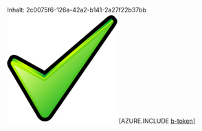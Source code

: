 Inhalt: 2c0075f6-126a-42a2-b141-2a27f22b37bb![Bild](765a1b9f-15a4-4998-9c5a-bbbf49d8f80f.png)
[AZURE.INCLUDE [b-token](33bf12d9-6667-4069-ada4-00359050cfc5.md)]
